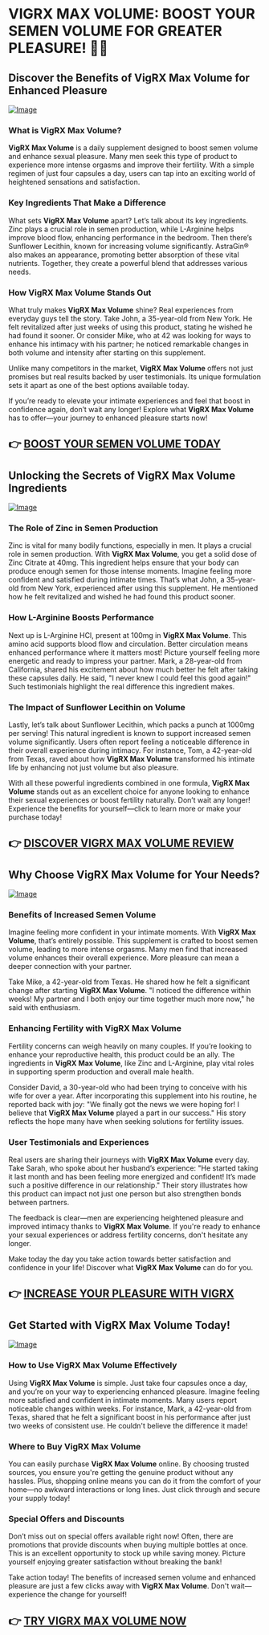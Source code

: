 # VIGRX MAX VOLUME: BOOST YOUR SEMEN VOLUME FOR GREATER PLEASURE! 💪✨

## Discover the Benefits of **VigRX Max Volume** for Enhanced Pleasure

[![Image](https://www2.sellhealth.com/566/vigrx_max_volume_logo.jpg)](https://gchaffi.com/heJ9HXcB)

### What is **VigRX Max Volume**?
**VigRX Max Volume** is a daily supplement designed to boost semen volume and enhance sexual pleasure. Many men seek this type of product to experience more intense orgasms and improve their fertility. With a simple regimen of just four capsules a day, users can tap into an exciting world of heightened sensations and satisfaction.

### Key Ingredients That Make a Difference
What sets **VigRX Max Volume** apart? Let’s talk about its key ingredients. Zinc plays a crucial role in semen production, while L-Arginine helps improve blood flow, enhancing performance in the bedroom. Then there’s Sunflower Lecithin, known for increasing volume significantly. AstraGin® also makes an appearance, promoting better absorption of these vital nutrients. Together, they create a powerful blend that addresses various needs.

### How **VigRX Max Volume** Stands Out
What truly makes **VigRX Max Volume** shine? Real experiences from everyday guys tell the story. Take John, a 35-year-old from New York. He felt revitalized after just weeks of using this product, stating he wished he had found it sooner. Or consider Mike, who at 42 was looking for ways to enhance his intimacy with his partner; he noticed remarkable changes in both volume and intensity after starting on this supplement.

Unlike many competitors in the market, **VigRX Max Volume** offers not just promises but real results backed by user testimonials. Its unique formulation sets it apart as one of the best options available today.

If you’re ready to elevate your intimate experiences and feel that boost in confidence again, don’t wait any longer! Explore what **VigRX Max Volume** has to offer—your journey to enhanced pleasure starts now!



## 👉 [BOOST YOUR SEMEN VOLUME TODAY](https://gchaffi.com/heJ9HXcB)

## Unlocking the Secrets of **VigRX Max Volume** Ingredients  
[![Image](https://www2.sellhealth.com/566/vigrx_max_volume_6_1.jpg)](https://gchaffi.com/heJ9HXcB)  

### The Role of Zinc in Semen Production  
Zinc is vital for many bodily functions, especially in men. It plays a crucial role in semen production. With **VigRX Max Volume**, you get a solid dose of Zinc Citrate at 40mg. This ingredient helps ensure that your body can produce enough semen for those intense moments. Imagine feeling more confident and satisfied during intimate times. That’s what John, a 35-year-old from New York, experienced after using this supplement. He mentioned how he felt revitalized and wished he had found this product sooner.

### How L-Arginine Boosts Performance  
Next up is L-Arginine HCl, present at 100mg in **VigRX Max Volume**. This amino acid supports blood flow and circulation. Better circulation means enhanced performance where it matters most! Picture yourself feeling more energetic and ready to impress your partner. Mark, a 28-year-old from California, shared his excitement about how much better he felt after taking these capsules daily. He said, "I never knew I could feel this good again!" Such testimonials highlight the real difference this ingredient makes.

### The Impact of Sunflower Lecithin on Volume  
Lastly, let’s talk about Sunflower Lecithin, which packs a punch at 1000mg per serving! This natural ingredient is known to support increased semen volume significantly. Users often report feeling a noticeable difference in their overall experience during intimacy. For instance, Tom, a 42-year-old from Texas, raved about how **VigRX Max Volume** transformed his intimate life by enhancing not just volume but also pleasure.

With all these powerful ingredients combined in one formula, **VigRX Max Volume** stands out as an excellent choice for anyone looking to enhance their sexual experiences or boost fertility naturally. Don’t wait any longer! Experience the benefits for yourself—click to learn more or make your purchase today!



## 👉 [DISCOVER VIGRX MAX VOLUME REVIEW](https://gchaffi.com/heJ9HXcB)

## Why Choose **VigRX Max Volume** for Your Needs?

[![Image](https://www2.sellhealth.com/566/vigrx_max_volume_5_1.jpg)](https://gchaffi.com/heJ9HXcB)

### Benefits of Increased Semen Volume
Imagine feeling more confident in your intimate moments. With **VigRX Max Volume**, that’s entirely possible. This supplement is crafted to boost semen volume, leading to more intense orgasms. Many men find that increased volume enhances their overall experience. More pleasure can mean a deeper connection with your partner. 

Take Mike, a 42-year-old from Texas. He shared how he felt a significant change after starting **VigRX Max Volume**. "I noticed the difference within weeks! My partner and I both enjoy our time together much more now," he said with enthusiasm.

### Enhancing Fertility with **VigRX Max Volume**
Fertility concerns can weigh heavily on many couples. If you’re looking to enhance your reproductive health, this product could be an ally. The ingredients in **VigRX Max Volume**, like Zinc and L-Arginine, play vital roles in supporting sperm production and overall male health.

Consider David, a 30-year-old who had been trying to conceive with his wife for over a year. After incorporating this supplement into his routine, he reported back with joy: "We finally got the news we were hoping for! I believe that **VigRX Max Volume** played a part in our success." His story reflects the hope many have when seeking solutions for fertility issues.

### User Testimonials and Experiences
Real users are sharing their journeys with **VigRX Max Volume** every day. Take Sarah, who spoke about her husband’s experience: "He started taking it last month and has been feeling more energized and confident! It’s made such a positive difference in our relationship." Their story illustrates how this product can impact not just one person but also strengthen bonds between partners.

The feedback is clear—men are experiencing heightened pleasure and improved intimacy thanks to **VigRX Max Volume**. If you're ready to enhance your sexual experiences or address fertility concerns, don't hesitate any longer.

Make today the day you take action towards better satisfaction and confidence in your life! Discover what **VigRX Max Volume** can do for you.



## 👉 [INCREASE YOUR PLEASURE WITH VIGRX](https://gchaffi.com/heJ9HXcB)

## Get Started with **VigRX Max Volume** Today!

[![Image](https://www2.sellhealth.com/566/vigrx_max_volume_2_1.jpg)](https://gchaffi.com/heJ9HXcB)

### How to Use **VigRX Max Volume** Effectively
Using **VigRX Max Volume** is simple. Just take four capsules once a day, and you’re on your way to experiencing enhanced pleasure. Imagine feeling more satisfied and confident in intimate moments. Many users report noticeable changes within weeks. For instance, Mark, a 42-year-old from Texas, shared that he felt a significant boost in his performance after just two weeks of consistent use. He couldn't believe the difference it made! 

### Where to Buy **VigRX Max Volume**
You can easily purchase **VigRX Max Volume** online. By choosing trusted sources, you ensure you're getting the genuine product without any hassles. Plus, shopping online means you can do it from the comfort of your home—no awkward interactions or long lines. Just click through and secure your supply today!

### Special Offers and Discounts
Don’t miss out on special offers available right now! Often, there are promotions that provide discounts when buying multiple bottles at once. This is an excellent opportunity to stock up while saving money. Picture yourself enjoying greater satisfaction without breaking the bank! 

Take action today! The benefits of increased semen volume and enhanced pleasure are just a few clicks away with **VigRX Max Volume**. Don't wait—experience the change for yourself!



## 👉 [TRY VIGRX MAX VOLUME NOW](https://gchaffi.com/heJ9HXcB)